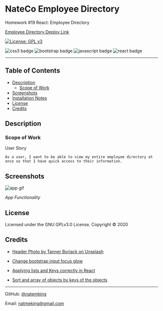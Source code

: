 # NateCo Employee Directory
Homework #19 React: Employee Directory

[Employee Directory Deploy Link](http://www.natemking.dev/employee_directory/)

[![License: GPL v3](https://img.shields.io/badge/License-GPLv3-blue.svg)](https://github.com/natemking/employee_directory/blob/main/LICENSE)

![css3 badge](https://img.shields.io/badge/css3%20-%231572B6.svg?&style=flat&logo=css3&logoColor=white)
![bootstrap badge](https://img.shields.io/badge/bootstrap%20-%23563D7C.svg?&style=flat&logo=bootstrap&logoColor=white")
![javascript badge](https://img.shields.io/badge/javascript%20-%23323330.svg?&style=flat&logo=javascript&logoColor=%23F7DF1E)
![react badge](https://img.shields.io/badge/react%20-%2320232a.svg?&style=for-the-badge&logo=react&logoColor=%2361DAFB")

---
## Table of Contents
 * [Description](#description)
    + [Scope of Work](#scope-of-work)
    <!-- + [Progressive Web App Summary](#progressive-web-app-summary)
    + [Refactor and Redesign](#refactor-and-redesign)
    + [Added Functionality](#added-functionality)
    + [Modularization and Webpack](#modularization-and-webpack) -->
  * [Screenshots](#screenshots)
  * [Installation Notes](#installation-notes)
  * [License](#license)
  * [Credits](#credits)

## Description

### Scope of Work
User Story
```
As a user, I want to be able to view my entire employee directory at once so that I have quick access to their information.
```

## Screenshots

![app gif](public/images/screenshots/employee-directory.gif)
<br>

_App Functionality_
<br>


## License
Licensed under the GNU GPLv3.0 License. Copyright © 2020

## Credits

* [Header Photo by Tanner Boriack on Unsplash](https://unsplash.com/@tannerboriack?utm_source=unsplash&amp;utm_medium=referral&amp;utm_content=creditCopyText)

* [Change bootstrap input focus glow](https://stackoverflow.com/questions/14820952/change-bootstrap-input-focus-blue-glow)

* [Applying lists and Keys correctly in React](https://reactjs.org/docs/lists-and-keys.html)

* [Sort and array of objects by keys of the objects](https://flaviocopes.com/how-to-sort-array-of-objects-by-property-javascript/) 

---

GitHub: [@natemking](https://github.com/natemking/)

Email: [natmeking@gmail.com](mailto:natmeking@gmail.com)

